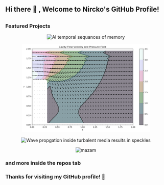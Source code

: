 ## Hi there 👋 , Welcome to Nircko's GitHub Profile!
## 

### Featured Projects
<p align="center">
  <img src="https://github.com/nircko/memories_sequences/blob/c7a939506d378bc2c0506c2ca5ea6481756ee532/data/Tritonia%20Diomedea%20escape.gif" alt="AI temporal sequances of memory" width="400"/>
</p>


<p align="center">
  <img src="https://github.com/nircko/cavity_flow_fdm/blob/d5614d712b284fdeb111120bccdc48d61dbdc45d/data/cavity_flow.png" alt="Cavity Flow Result" width="400"/>
</p>


<p align="center">
  <img src="https://github.com/nircko/3D-speckle-simulation/blob/main/cool_speckle_3d.gif" alt="Wave propgation inside turbalent media results in speckles" width="400"/>
</p>

<p align="center">
  <img src="https://github.com/nircko/mazam/blob/fc10002b7ad66fec77f36ab8afcb52a6f3195fb3/doc/mazam.png" alt="mazam" width="400"/>
</p>


### and more inside the repos tab
### Thanks for visiting my GitHub profile! 🚀
